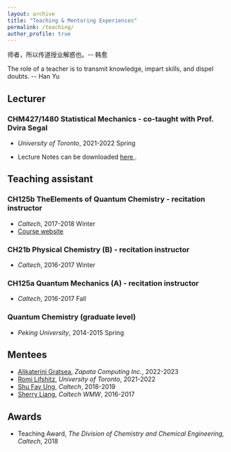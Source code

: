 ```yaml
---
layout: archive
title: "Teaching & Mentoring Experiences"
permalink: /teaching/
author_profile: true
---
```


师者，所以传道授业解惑也。-- 韩愈

The role of a teacher is to transmit knowledge, impart skills, and dispel doubts. -- Han Yu

## Lecturer 
### CHM427/1480 Statistical Mechanics - co-taught with Prof. Dvira Segal

 - *University of Toronto*, 2021-2022 Spring

 - Lecture Notes can be downloaded <a href="../files/CHM427_statistical_mechanics.pdf"> here </a>.


## Teaching assistant 
### CH125b TheElements of Quantum Chemistry - recitation instructor 

 - *Caltech*, 2017-2018 Winter
 - <a href="https://sites.google.com/view/caltech-ch125b/home"> Course website </a>

### CH21b Physical Chemistry (B) - recitation instructor 

 - *Caltech*, 2016-2017 Winter

### CH125a Quantum Mechanics (A) - recitation instructor 

 - *Caltech*, 2016-2017 Fall 

### Quantum Chemistry (graduate level)

 - *Peking University*, 2014-2015 Spring


## Mentees

* <a href="https://www.linkedin.com/in/katerina-gratsea-a42793139/?originalSubdomain=es">Alikaterini Gratsea</a>, *Zapata Computing Inc.*, 2022-2023
* <a href="https://scholar.google.com/citations?user=z9fPNkAAAAAJ&hl=en">Romi Lifshitz</a>, *University of Toronto*, 2021-2022
* <a href="https://www.linkedin.com/in/shufayung/">Shu Fay Ung</a>, *Caltech*, 2018-2019
* <a href="https://www.linkedin.com/in/sherry-liang-736130125/">Sherry Liang</a>, *Caltech WMW*, 2016-2017

## Awards

* Teaching Award, *The Division of Chemistry and Chemical Engineering, Caltech*, 2018